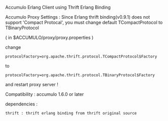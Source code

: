 Accumulo Erlang Client using Thrift Erlang Binding

Accumulo Proxy Settings :
Since Erlang thrift binding(v0.9.1) does not support 'Compact Protocal', you must change default TCompactProtocol to TBinaryProtocol

( in $ACCUMULO/proxy/proxy.properties )

change

    protocolFactory=org.apache.thrift.protocol.TCompactProtocol$Factory
to

    protocolFactory=org.apache.thrift.protocol.TBinaryProtocol$Factory

and restart proxy server !

Compatibility :
	accumulo 1.6.0 or later
	
dependencies :

	thrift : thrift erlang binding from thrift original source
